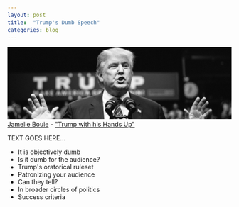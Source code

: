 ```yaml
---
layout: post
title:  "Trump's Dumb Speech"
categories: blog
---
```


<p class="attribution">
	<img src="/images/trump-speech/trump.png" class="image fit" />
	<a href="https://www.flickr.com/photos/jbouie/">Jamelle Bouie</a> -
	<a href="https://www.flickr.com/photos/jbouie/20825230264">"Trump with his Hands Up"</a>
</p>

TEXT GOES HERE...

* It is objectively dumb
* Is it dumb for the audience?
* Trump's oratorical ruleset
* Patronizing your audience
* Can they tell?
* In broader circles of politics
* Success criteria
